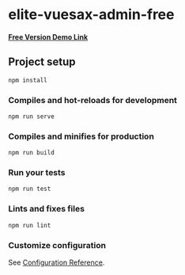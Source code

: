 <!-- this version has no light version -->
# elite-vuesax-admin-free

<h4><a href="https://www.wrappixel.com/demos/free-admin-templates/elite-vuesax-vuejs-free/#/starterkit">Free Version Demo Link</a></h4>

## Project setup
```
npm install
```

### Compiles and hot-reloads for development
```
npm run serve
```

### Compiles and minifies for production
```
npm run build
```

### Run your tests
```
npm run test
```

### Lints and fixes files
```
npm run lint
```

### Customize configuration
See [Configuration Reference](https://cli.vuejs.org/config/).
